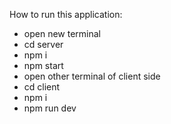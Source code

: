 How to run this application:
- open new terminal
- cd server
- npm i
- npm start
- open other terminal of client side
- cd client
- npm i
- npm run dev
